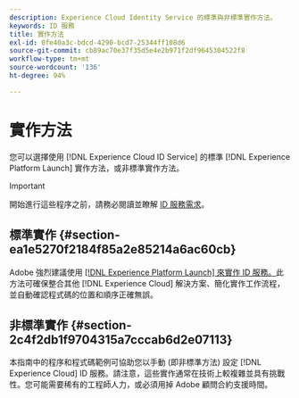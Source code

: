 ```yaml
---
description: Experience Cloud Identity Service 的標準與非標準實作方法。
keywords: ID 服務
title: 實作方法
exl-id: 0fe40a3c-bdcd-4290-bcd7-25344ff108d6
source-git-commit: cb89ac70e37f35d5e4e2b971f2df9645304522f8
workflow-type: tm+mt
source-wordcount: '136'
ht-degree: 94%

---
```


# 實作方法

您可以選擇使用 [!DNL Experience Cloud ID Service] 的標準 [!DNL Experience Platform Launch] 實作方法，或非標準實作方法。

>[!IMPORTANT]
>
>開始進行這些程序之前，請務必閱讀並瞭解 [ID 服務需求](../reference/requirements.md)。

## 標準實作 {#section-ea1e5270f2184f85a2e85214a6ac60cb}

Adobe 強烈建議使用 [[!DNL Experience Platform Launch] 來實作 ID 服務。](https://experienceleague.adobe.com/docs/launch/using/implement/solutions/idservice-save.html)此方法可確保整合其他 [!DNL Experience Cloud] 解決方案、簡化實作工作流程，並自動確認程式碼的位置和順序正確無誤。

## 非標準實作 {#section-2c4f2db1f9704315a7cccab6d2e07113}

本指南中的程序和程式碼範例可協助您以手動 (即非標準方法) 設定 [!DNL Experience Cloud] ID 服務。請注意，這些實作通常在技術上較複雜並具有挑戰性。您可能需要稀有的工程師人力，或必須用掉 Adobe 顧問合約支援時間。
